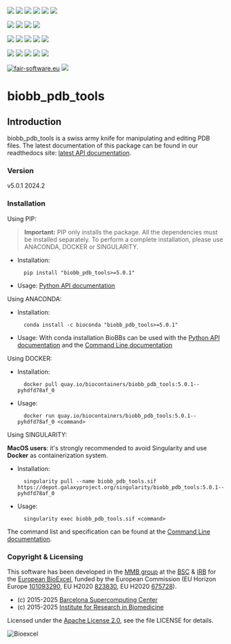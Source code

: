 [![](https://img.shields.io/github/v/tag/bioexcel/biobb_pdb_tools?label=Version)](https://GitHub.com/bioexcel/biobb_pdb_tools/tags/)
[![](https://img.shields.io/pypi/v/biobb-pdb-tools.svg?label=Pypi)](https://pypi.python.org/pypi/biobb-pdb-tools/)
[![](https://img.shields.io/conda/vn/bioconda/biobb_pdb_tools?label=Conda)](https://anaconda.org/bioconda/biobb_pdb_tools)
[![](https://img.shields.io/conda/dn/bioconda/biobb_pdb_tools?label=Conda%20Downloads)](https://anaconda.org/bioconda/biobb_pdb_tools)
[![](https://img.shields.io/badge/Docker-Quay.io-blue)](https://quay.io/repository/biocontainers/biobb_pdb_tools?tab=tags)
[![](https://img.shields.io/badge/Singularity-GalaxyProject-blue)](https://depot.galaxyproject.org/singularity/biobb_pdb_tools:5.0.1--pyhdfd78af_0)

[![](https://img.shields.io/badge/OS-Unix%20%7C%20MacOS-blue)](https://github.com/bioexcel/biobb_pdb_tools)
[![](https://img.shields.io/pypi/pyversions/biobb-pdb-tools.svg?label=Python%20Versions)](https://pypi.org/project/biobb-pdb-tools/)
[![](https://img.shields.io/badge/License-Apache%202.0-blue.svg)](https://opensource.org/licenses/Apache-2.0)
[![](https://img.shields.io/badge/Open%20Source%3f-Yes!-blue)](https://github.com/bioexcel/biobb_pdb_tools)

[![](https://readthedocs.org/projects/biobb-pdb-tools/badge/?version=latest&label=Docs)](https://biobb-pdb-tools.readthedocs.io/en/latest/?badge=latest)
[![](https://img.shields.io/website?down_message=Offline&label=Biobb%20Website&up_message=Online&url=https%3A%2F%2Fmmb.irbbarcelona.org%2Fbiobb%2F)](https://mmb.irbbarcelona.org/biobb/)
[![](https://img.shields.io/badge/Youtube-tutorials-blue?logo=youtube&logoColor=red)](https://www.youtube.com/@BioExcelCoE/search?query=biobb)
[![](https://zenodo.org/badge/DOI/10.1038/s41597-019-0177-4.svg)](https://doi.org/10.1038/s41597-019-0177-4)
[![](https://img.shields.io/endpoint?color=brightgreen&url=https%3A%2F%2Fapi.juleskreuer.eu%2Fcitation-badge.php%3Fshield%26doi%3D10.1038%2Fs41597-019-0177-4)](https://www.nature.com/articles/s41597-019-0177-4#citeas)

[![](https://docs.bioexcel.eu/biobb_pdb_tools/junit/testsbadge.svg)](https://docs.bioexcel.eu/biobb_pdb_tools/junit/report.html)
[![](https://docs.bioexcel.eu/biobb_pdb_tools/coverage/coveragebadge.svg)](https://docs.bioexcel.eu/biobb_pdb_tools/coverage/)
[![](https://docs.bioexcel.eu/biobb_pdb_tools/flake8/flake8badge.svg)](https://docs.bioexcel.eu/biobb_pdb_tools/flake8/)
[![](https://img.shields.io/github/last-commit/bioexcel/biobb_pdb_tools?label=Last%20Commit)](https://github.com/bioexcel/biobb_pdb_tools/commits/master)
[![](https://img.shields.io/github/issues/bioexcel/biobb_pdb_tools.svg?color=brightgreen&label=Issues)](https://GitHub.com/bioexcel/biobb_pdb_tools/issues/)

[![fair-software.eu](https://img.shields.io/badge/fair--software.eu-%E2%97%8F%20%20%E2%97%8F%20%20%E2%97%8F%20%20%E2%97%8F%20%20%E2%97%8F-green)](https://fair-software.eu)
[![](https://www.bestpractices.dev/projects/8847/badge)](https://www.bestpractices.dev/projects/8847)

[](https://bestpractices.coreinfrastructure.org/projects/8847/badge)

[//]: # (The previous line invisible link is for compatibility with the howfairis script https://github.com/fair-software/howfairis-github-action/tree/main wich uses the old bestpractices URL)

# biobb_pdb_tools

## Introduction
biobb_pdb_tools is a swiss army knife for manipulating and editing PDB files.
The latest documentation of this package can be found in our readthedocs site:
[latest API documentation](http://biobb-pdb-tools.readthedocs.io/en/latest/).

### Version
v5.0.1 2024.2

### Installation
Using PIP:

> **Important:** PIP only installs the package. All the dependencies must be installed separately. To perform a complete installation, please use ANACONDA, DOCKER or SINGULARITY.

* Installation:


        pip install "biobb_pdb_tools>=5.0.1"


* Usage: [Python API documentation](https://biobb-pdb-tools.readthedocs.io/en/latest/modules.html)

Using ANACONDA:

* Installation:


        conda install -c bioconda "biobb_pdb_tools>=5.0.1"


* Usage: With conda installation BioBBs can be used with the [Python API documentation](https://biobb-pdb-tools.readthedocs.io/en/latest/modules.html) and the [Command Line documentation](https://biobb-pdb-tools.readthedocs.io/en/latest/command_line.html)

Using DOCKER:

* Installation:


        docker pull quay.io/biocontainers/biobb_pdb_tools:5.0.1--pyhdfd78af_0


* Usage:


        docker run quay.io/biocontainers/biobb_pdb_tools:5.0.1--pyhdfd78af_0 <command>

Using SINGULARITY:

**MacOS users**: it's strongly recommended to avoid Singularity and use **Docker** as containerization system.

* Installation:


        singularity pull --name biobb_pdb_tools.sif https://depot.galaxyproject.org/singularity/biobb_pdb_tools:5.0.1--pyhdfd78af_0


* Usage:


        singularity exec biobb_pdb_tools.sif <command>

The command list and specification can be found at the [Command Line documentation](https://biobb-pdb-tools.readthedocs.io/en/latest/command_line.html).

### Copyright & Licensing
This software has been developed in the [MMB group](http://mmb.irbbarcelona.org) at the [BSC](http://www.bsc.es/) & [IRB](https://www.irbbarcelona.org/) for the [European BioExcel](http://bioexcel.eu/), funded by the European Commission (EU Horizon Europe [101093290](https://cordis.europa.eu/project/id/101093290), EU H2020 [823830](http://cordis.europa.eu/projects/823830), EU H2020 [675728](http://cordis.europa.eu/projects/675728)).

* (c) 2015-2025 [Barcelona Supercomputing Center](https://www.bsc.es/)
* (c) 2015-2025 [Institute for Research in Biomedicine](https://www.irbbarcelona.org/)

Licensed under the
[Apache License 2.0](https://www.apache.org/licenses/LICENSE-2.0), see the file LICENSE for details.

![](https://bioexcel.eu/wp-content/uploads/2019/04/Bioexcell_logo_1080px_transp.png "Bioexcel")